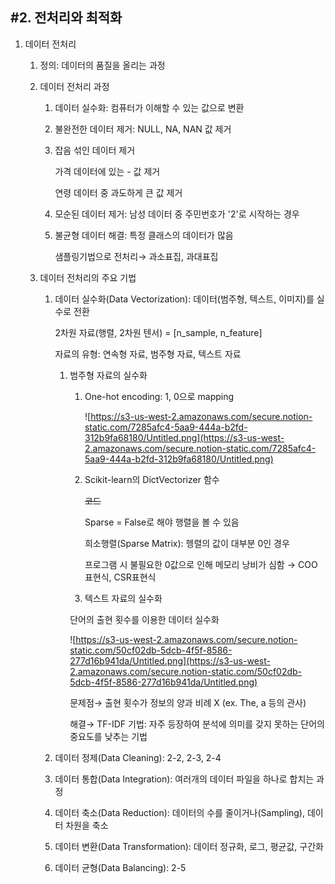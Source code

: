 #2. 전처리와 최적화
---

1. 데이터 전처리
    1. 정의: 데이터의 품질을 올리는 과정
    2. 데이터 전처리 과정
        1. 데이터 실수화: 컴퓨터가 이해할 수 있는 값으로 변환
        2. 불완전한 데이터 제거: NULL, NA, NAN 값 제거
        3. 잡음 섞인 데이터 제거

            가격 데이터에 있는 - 값 제거

            연령 데이터 중 과도하게 큰 값 제거

        4. 모순된 데이터 제거: 남성 데이터 중 주민번호가 '2'로 시작하는 경우
        5. 불균형 데이터 해결: 특정 클래스의 데이터가 많음

            샘플링기법으로 전처리→ 과소표집, 과대표집

    3. 데이터 전처리의 주요 기법
        1. 데이터 실수화(Data Vectorization): 데이터(범주형, 텍스트, 이미지)를 실수로 전환

            2차원 자료(행렬, 2차원 텐서) = [n_sample, n_feature]

            자료의 유형: 연속형 자료, 범주형 자료, 텍스트 자료

            1. 범주형 자료의 실수화
                1. One-hot encoding: 1, 0으로 mapping

                    ![https://s3-us-west-2.amazonaws.com/secure.notion-static.com/7285afc4-5aa9-444a-b2fd-312b9fa68180/Untitled.png](https://s3-us-west-2.amazonaws.com/secure.notion-static.com/7285afc4-5aa9-444a-b2fd-312b9fa68180/Untitled.png)

                2. Scikit-learn의 DictVectorizer 함수

                    ~~코드~~

                    Sparse = False로 해야 행렬을 볼 수 있음

                    희소행렬(Sparse Matrix): 헹렬의 값이 대부분 0인 경우

                    프로그램 시 불필요한 0값으로 인해 메모리 낭비가 심함 → COO 표현식, CSR표현식

                2. 텍스트 자료의 실수화

                단어의 출현 횟수를 이용한 데이터 실수화

                ![https://s3-us-west-2.amazonaws.com/secure.notion-static.com/50cf02db-5dcb-4f5f-8586-277d16b941da/Untitled.png](https://s3-us-west-2.amazonaws.com/secure.notion-static.com/50cf02db-5dcb-4f5f-8586-277d16b941da/Untitled.png)

                문제점→ 출현 횟수가 정보의 양과 비례 X (ex. The, a 등의 관사)

                해결→ TF-IDF 기법: 자주 등장하여 분석에 의미를 갖지 못하는 단어의 중요도를 낮추는 기법

        2. 데이터 정제(Data Cleaning): 2-2, 2-3, 2-4
        3. 데이터 통합(Data Integration): 여러개의 데이터 파일을 하나로 합치는 과정
        4. 데이터 축소(Data Reduction): 데이터의 수를 줄이거나(Sampling), 데이터 차원을 축소
        5. 데이터 변환(Data Transformation): 데이터 정규화, 로그, 평균값, 구간화
        6. 데이터 균형(Data Balancing): 2-5
